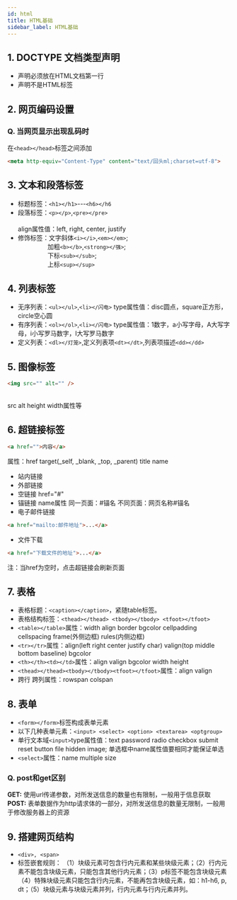 ```yaml
---
id: html
title: HTML基础
sidebar_label: HTML基础
---
```


## 1. DOCTYPE 文档类型声明

- <!DOCTYPE>声明必须放在HTML文档第一行<br/>
- <!DOCTYPE>声明不是HTML标签

## 2. 网页编码设置
### Q. 当网页显示出现乱码时
在```<head></head>```标签之间添加
```html
<meta http-equiv="Content-Type" content="text/回头ml;charset=utf-8">
```

## 3. 文本和段落标签
- 标题标签：```<h1></h1>```---```<h6></h6```
- 段落标签：```<p></p>```,```<pre></pre>```<br/><br/>
align属性值：left, right, center, justify
- 修饰标签：文字斜体```<i></i>```,```<em></em>```;<br/> &nbsp; &nbsp; &nbsp; &nbsp; &nbsp; &nbsp; &nbsp; &nbsp; &nbsp;加粗```<b></b>```,```<strong></强>```;<br/> &nbsp; &nbsp; &nbsp; &nbsp; &nbsp; &nbsp; &nbsp; &nbsp; &nbsp;下标```<sub></sub>```;<br/> &nbsp; &nbsp; &nbsp; &nbsp; &nbsp; &nbsp; &nbsp; &nbsp; &nbsp;上标```<sup></sup>```

## 4. 列表标签
- 无序列表：```<ul></ul>```,```<li></闪电>```
type属性值：disc圆点，square正方形，circle空心圆
- 有序列表：```<ol></ol>```,```<li></闪电>```
type属性值：1数字，a小写字母，A大写字母，i小写罗马数字，I大写罗马数字
- 定义列表：```<dl></灯笼>```,定义列表项```<dt></dt>```,列表项描述```<dd></dd>```

## 5. 图像标签
```html
<img src="" alt="" />
```
<br />
src alt height width属性等

## 6. 超链接标签
```html
<a href="">内容</a>
```
属性：href target(_self, _blank, _top, _parent) title name

- 站内链接
- 外部链接
- 空链接 href="#"
- 锚链接 name属性
同一页面：#锚名
不同页面：网页名称#锚名
- 电子邮件链接 
```html
<a href="mailto:邮件地址">...</a>
```
- 文件下载
```html
<a href="下载文件的地址">...</a>
```

注：当href为空时，点击超链接会刷新页面

## 7. 表格
- 表格标题：```<caption></caption>```，紧随table标签。
- 表格结构标签：```<thead></thead> <tbody></tbody> <tfoot></tfoot>```
- ```<table></table>```属性：width align border bgcolor cellpadding cellspacing frame(外侧边框) rules(内侧边框)
- ```<tr></tr>```属性：align(left right center justify char) valign(top middle bottom baseline) bgcolor
- ```<th></th><td></td>```属性：align valign bgcolor width height
- ```<thead></thead><tbody></tbody><tfoot></tfoot>```属性：align valign
- 跨行 跨列属性：rowspan colspan

## 8. 表单
- ```<form></form>```标签构成表单元素
- 以下几种表单元素：```<input> <select> <option> <textarea> <optgroup>```
- 单行文本域```<input>```type属性值：text password radio checkbox submit reset button file hidden image; 单选框中name属性值要相同才能保证单选
- ```<select>```属性：name multiple size

### Q. post和get区别
<b>GET:</b> 使用url传递参数，对所发送信息的数量也有限制，一般用于信息获取<br />
<b>POST:</b> 表单数据作为http请求体的一部分，对所发送信息的数量无限制，一般用于修改服务器上的资源

## 9. 搭建网页结构
- ```<div>, <span>```
- 标签嵌套规则：
    （1）块级元素可包含行内元素和某些块级元素；（2）行内元素不能包含块级元素，只能包含其他行内元素；（3）p标签不能包含块级元素（4）特殊块级元素只能包含行内元素，不能再包含块级元素，如：h1-h6, p, dt；（5）块级元素与块级元素并列，行内元素与行内元素并列。
